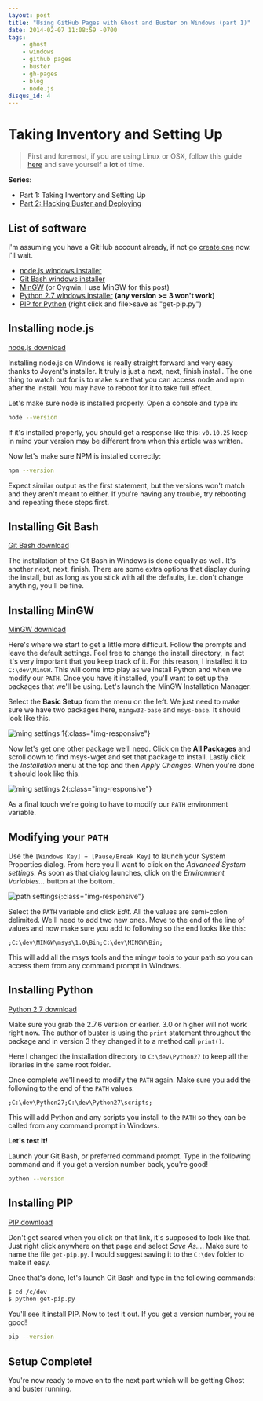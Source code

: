 ```yaml
---
layout: post
title: "Using GitHub Pages with Ghost and Buster on Windows (part 1)"
date: 2014-02-07 11:08:59 -0700
tags: 
    - ghost
    - windows
    - github pages
    - buster
    - gh-pages
    - blog
    - node.js
disqus_id: 4
---
```


Taking Inventory and Setting Up
=

> First and foremost, if you are using Linux or OSX, follow this guide [here](http://genescissors.github.io/deploying-ghost-blog-to-gh-pages/) and save yourself a **lot** of time.

**Series:**

- Part 1: Taking Inventory and Setting Up
- [Part 2: Hacking Buster and Deploying](/2014/02/24/using-github-pages-with-ghost-and-buster-on-windows-part-2)

## List of software

I'm assuming you have a GitHub account already, if not go [create one](http://github.com) now. I'll wait.

- [node.js windows installer](http://nodejs.org/download/)
- [Git Bash windows installer](http://msysgit.github.io/)
- [MinGW](http://sourceforge.net/projects/mingw/files/latest/download?source=files) (or Cygwin, I use MinGW for this post)
- [Python 2.7 windows installer](http://www.python.org/download/) **(any version >= 3 won't work)**
- [PIP for Python](https://raw.github.com/pypa/pip/master/contrib/get-pip.py) (right click and file>save as "get-pip.py")

## Installing node.js

[node.js download](http://nodejs.org/download/)

Installing node.js on Windows is really straight forward and very easy thanks to Joyent's installer.  It truly is just a next, next, finish install. The one thing to watch out for is to make sure that you can access node and npm after the install. You may have to reboot for it to take full effect.

Let's make sure node is installed properly. Open a console and type in:

```sh
node --version
```

If it's installed properly, you should get a response like this:
`v0.10.25` keep in mind your version may be different from when this article was written.

Now let's make sure NPM is installed correctly:

```sh
npm --version
```

Expect similar output as the first statement, but the versions won't match and they aren't meant to either. If you're having any trouble, try rebooting and repeating these steps first.

## Installing Git Bash

[Git Bash download](http://msysgit.github.io/)

The installation of the Git Bash in Windows is done equally as well. It's another next, next, finish. There are some extra options that display during the install, but as long as you stick with all the defaults, i.e. don't change anything, you'll be fine.

## Installing MinGW

[MinGW download](http://sourceforge.net/projects/mingw/files/latest/download?source=files)

Here's where we start to get a little more difficult. Follow the prompts and leave the default settings. Feel free to change the install directory, in fact it's very important that you keep track of it. For this reason, I installed it to `C:\dev\MinGW`. This will come into play as we install Python and when we modify our `PATH`. Once you have it installed, you'll want to set up the packages that we'll be using. Let's launch the MinGW Installation Manager.

Select the **Basic Setup** from the menu on the left. We just need to make sure we have two packages here, `mingw32-base` and `msys-base`. It should look like this.

![ming settings 1](https://hhmoww.bn1304.livefilestore.com/y4mDpImDFvFe97dQQE4Gd8kd8itSTxXFpJvpVe5i-haGucCH7z2OKu4OHqaGYhLkyOzXRgTO3VsP4ldME5Q3RVedbwBxRs_XqvXGD6rddJR3gfKXg-soRH8iIrZaWC8ci8GJK5-m4elsMHwe6QMetYtu7qieA63LYcwRR9D1oKboZ_tbr2iW_p1d9ElQ1cYtO06nNCL5d_R5T9TStCWcCmi7A){:class="img-responsive"}

Now let's get one other package we'll need. Click on the **All Packages** and scroll down to find msys-wget and set that package to install. Lastly click the *Installation* menu at the top and then *Apply Changes*. When you're done it should look like this.

![ming settings 2](https://hxmoww.bn1304.livefilestore.com/y4mdPw4y1s7-vq_PQijvWloWjvnbPLqkJvBUBU170Cs7v3M7cNSJvPYjlpABL0-kL19X_gC2udaojpx2eSGAc63EMFhJj_TEKg5q7mN6Iymsy5sn-A0-0BIblgN-UQpzuDAuCAauNXFd5L-N5itUAjCWEhFspILiDtnCE-LPs-PfUw_U4xfcdNnN9iGEm67Sq3L9n0V3OMght3iNsqzLUGhyA){:class="img-responsive"}

As a final touch we're going to have to modify our `PATH` environment variable.

Modifying your `PATH`
-

Use the `[Windows Key] + [Pause/Break Key]` to launch your System Properties dialog. From here you'll want to click on the *Advanced System settings*. As soon as that dialog launches, click on the *Environment Variables...* button at the bottom.

![path settings](https://ibmoww.bn1304.livefilestore.com/y4ma4qsHN-zGPd3Uig56HQF9nmEyFwUyKBElbj0Zx7a7nvOycO0FUz788Vrse1FRgVLsATLBCXUVBJ1J9YHBVwpGdtjL-kkB22B4uzUUEsTb-8AIhjXrBRh4Xi4GuQ15sgQIiB2-nykR25NU9yPOaixepuiNBr_C3LWRhJNWu0AHSJ-PMKnTx3IhtqWVW4NGnSUamGNk3nHeprW1lYtwa910g){:class="img-responsive"}

Select the `PATH` variable and click *Edit*. All the values are semi-colon delimited. We'll need to add two new ones. Move to the end of the line of values and now make sure you add to following so the end looks like this:

```
;C:\dev\MINGW\msys\1.0\Bin;C:\dev\MINGW\Bin;
```

This will add all the msys tools and the mingw tools to your path so you can access them from any command prompt in Windows.

## Installing Python

[Python 2.7 download](http://www.python.org/download/)

Make sure you grab the 2.7.6 version or earlier. 3.0 or higher will not work right now. The author of buster is using the `print` statement throughout the package and in version 3 they changed it to a method call `print()`.

Here I changed the installation directory to `C:\dev\Python27` to keep all the libraries in the same root folder.

Once complete we'll need to modify the `PATH` again. Make sure you add the following to the end of the `PATH` values:

```
;C:\dev\Python27;C:\dev\Python27\scripts;
```

This will add Python and any scripts you install to the `PATH` so they can be called from any command prompt in Windows.

**Let's test it!**

Launch your Git Bash, or preferred command prompt. Type in the following command and if you get a version number back, you're good!

```sh
python --version
```

## Installing PIP

[PIP download](https://raw.github.com/pypa/pip/master/contrib/get-pip.py)

Don't get scared when you click on that link, it's supposed to look like that. Just right click anywhere on that page and select *Save As...*. Make sure to name the file `get-pip.py`. I would suggest saving it to the `C:\dev` folder to make it easy.

Once that's done, let's launch Git Bash and type in the following commands:

```sh
$ cd /c/dev
$ python get-pip.py
```

You'll see it install PIP. Now to test it out. If you get a version number, you're good!

```sh
pip --version
```

## Setup Complete!

You're now ready to move on to the next part which will be getting Ghost and buster running.